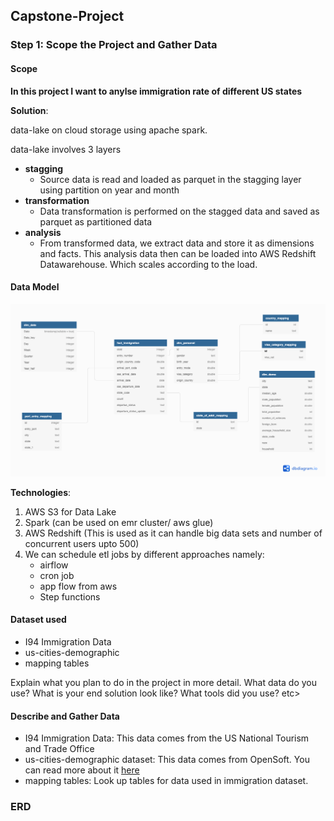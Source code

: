 ## Capstone-Project
### Step 1: Scope the Project and Gather Data

#### Scope 

**In this project I want to anylse immigration rate of different US states**

**Solution**:

data-lake on  cloud storage using apache spark.

data-lake involves 3 layers

- **stagging** 
    - Source data is read and loaded as parquet in the stagging layer using partition on year and month
- **transformation**
    - Data transformation is performed on the stagged data and saved as parquet as partitioned data
- **analysis**
    - From transformed data, we extract data and store it as dimensions and facts. This analysis data then can be loaded into AWS Redshift Datawarehouse. Which scales according to the load.


#### Data Model 
![Data Model](udacity_capstone_new.png)


**Technologies**:
1. AWS S3 for Data Lake
2. Spark (can be used on emr cluster/ aws glue) 
3. AWS Redshift (This is used as it can handle  big data sets and number of concurrent users upto 500)
4. We can schedule etl jobs by different approaches namely:
    - airflow 
    - cron job
    - app flow from aws
    - Step functions
    
#### Dataset used
- I94 Immigration Data
- us-cities-demographic
- mapping tables

Explain what you plan to do in the project in more detail. What data do you use? What is your end solution look like? What tools did you use? etc>

#### Describe and Gather Data 
* I94 Immigration Data: This data comes from the US National Tourism and Trade Office
* us-cities-demographic dataset: This data comes from OpenSoft. You can read more about it [here](https://public.opendatasoft.com/explore/dataset/us-cities-demographics/export/)
* mapping tables: Look up tables for data used in immigration dataset.

### ERD 
